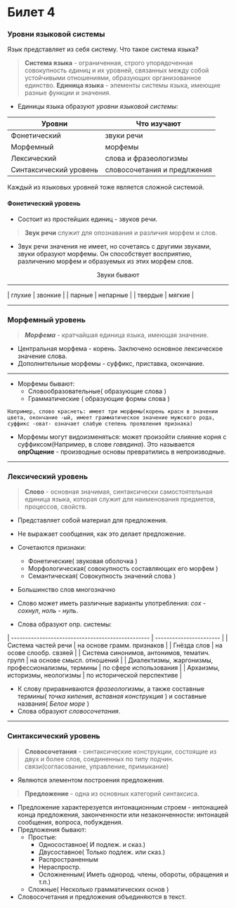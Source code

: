 # Билет 4

### Уровни языковой системы

Язык представляет из себя систему. Что такое система языка?
> **Система языка** - ограниченная, строго упорядоченная совокупность *единиц* и их уровней, связанных между собой устойчивыми отношениями, образующих организованное единство.
> **Единица языка** - элементы системы языка, имеющие разные функции и значения.
- Единицы языка образуют *уровни языковой системы*:

| Уровни | Что изучают |
| ------ | ----------- |
| Фонетический | звуки речи |
| Морфемный | морфемы |
| Лексический | слова и фразеологизмы |
| Синтаксический уровень | словосочетания и предлжения | 

Каждый из языковых уровней тоже является сложной системой.

#### Фонетический уровень
- Состоит из простейших единиц - звуков речи.
> **Звук речи** служит для опознавания и различия морфем и слов.
- Звук речи значения не имеет, но сочетаясь с другими звуками, звуки образуют морфемы. Он способствует восприятию, различению морфем и образуемых из этих морфем слов.

<center> Звуки бывают </center>

---

| глухие | звонкие |
| парные | непарные |
| твердые | мягкие |

***

### Морфемный уровень
> ***Морфема*** - кратчайшая единица языка, имеющая значение.
- Центральная морфема - корень. Заключено основное лексическое значение слова.
- Дополнительные морфемы - суффикс, приставка, окончание.
***
- Морфемы бывают:
    - Словообразовательные( образующие слова )
    - Грамматические ( образующие формы слова )
```
Например, слово краснеть: имеет три морфемы(корень красн в значении цвета, окончание -ый, имеет грамматическое значение мужского рода, суффикс -оват- означает слабую степень проявления признака)
```
- Морфемы могут видоизменяться: может произойти слияние корня с суффиксом(Например, в слове *говядина*). Это называется **опрОщение** -  производные основы превратились в непроизводные.

***

### Лексический уровень 
> **Слово** - основная значимая, синтаксически самостоятельная единица языка, которая служит для наименования предметов, процессов, свойств.
- Представляет собой материал для предложения.
- Не выражает сообщения, как это делает предложение. 
- Сочетаются признаки:
    - Фонетические( звуковая оболочка )
    - Морфологическая( совокупность составляющих его морфем )
    - Семантическая( Совокупность значений слова )

- Большинство слов многозначно
- Слово может иметь различные варианты употребления: *сох* - *сохнул*, *ноль* - *нуль*.
- Слова образуют опр. системы:

| ------------------------------------------------- | ----------------------- |
| Система частей речи | на основе грамм. признаков |
| Гнёзда слов | на осове слообр. свзяей |
| Система синонимов, антонимов, тематич. групп | на основе смысл. отношений |
| Диалектизмы, жаргонизмы, профессионализмы, термины | по сфере использования |
| Архаизмы, историзмы, неологизмы | по исторической перспективе |

- К слову приравниваются *фразеологизмы*, а также составные термины( *точка кипения*, *вставная конструкция* ) и составные названия( *Белое море* )
- Слова образуют *словосочетания*.

***

### Синтаксический уровень
> **Словосочетания** - синтаксические конструкции, состоящие из двух и более слов, соединенных по типу подчин. связи(согласование, управление, примыкание)
- Являются элементом построения предложения.

>  **Предложение** - одна из основных категорий синтаксиса.

- Предложение характерезуется интонационным строем - интонацией конца предложения, законченности или незаконченности: интонацей сообщения, вопроса, побуждения.
- Предложения бывают:
    - Простые:
        - Односоставное( И подлеж. и сказ.)
        - Двусоставное( Только подлеж. или сказ.)
        - Распространенным
        - Нераспростр.
        - Осложненным( Иметь однород. члены, обороты, обращения и т.п.)
    - Сложные( Несколько грамматических основ )
- Словосочетания и предложения объединяются в текст.
 
